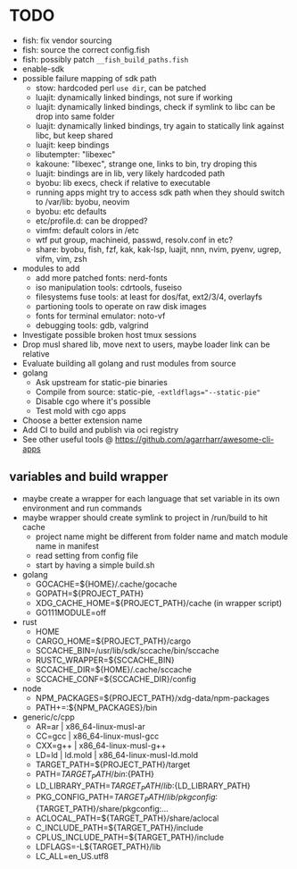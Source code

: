 # TODO

* fish: fix vendor sourcing
* fish: source the correct config.fish
* fish: possibly patch `__fish_build_paths.fish`
* enable-sdk
* possible failure mapping of sdk path
  * stow: hardcoded perl `use dir`, can be patched
  * luajit: dynamically linked bindings, not sure if working
  * luajit: dynamically linked bindings, check if symlink to libc can be drop into same folder
  * luajit: dynamically linked bindings, try again to statically link against libc, but keep shared
  * luajit: keep bindings
  * libutempter: "libexec"
  * kakoune: "libexec", strange one, links to bin, try droping this
  * luajit: bindings are in lib, very likely hardcoded path
  * byobu: lib execs, check if relative to executable
  * running apps might try to access sdk path when they should switch to /var/lib: byobu, neovim
  * byobu: etc defaults
  * etc/profile.d: can be dropped?
  * vimfm: default colors in /etc
  * wtf put group, machineid, passwd, resolv.conf in etc?
  * share: byobu, fish, fzf, kak, kak-lsp, luajit, nnn, nvim, pyenv, ugrep, vifm, vim, zsh
* modules to add
  * add more patched fonts: nerd-fonts
  * iso manipulation tools: cdrtools, fuseiso
  * filesystems fuse tools: at least for dos/fat, ext2/3/4, overlayfs
  * partioning tools to operate on raw disk images
  * fonts for terminal emulator: noto-vf
  * debugging tools: gdb, valgrind
* Investigate possible broken host tmux sessions
* Drop musl shared lib, move next to users, maybe loader link can be relative
* Evaluate building all golang and rust modules from source
* golang
  * Ask upstream for static-pie binaries
  * Compile from source: static-pie, `-extldflags="--static-pie"`
  * Disable cgo where it's possible
  * Test mold with cgo apps
* Choose a better extension name
* Add CI to build and publish via oci registry
* See other useful tools @ https://github.com/agarrharr/awesome-cli-apps

## variables and build wrapper
* maybe create a wrapper for each language that set variable in its own environment and run commands
* maybe wrapper should create symlink to project in /run/build to hit cache
  * project name might be different from folder name and match module name in manifest
  * read setting from config file
  * start by having a simple build.sh
* golang
  * GOCACHE=${HOME}/.cache/gocache
  * GOPATH=${PROJECT_PATH}
  * XDG_CACHE_HOME=${PROJECT_PATH}/cache (in wrapper script)
  * GO111MODULE=off
* rust
  * HOME
  * CARGO_HOME=${PROJECT_PATH}/cargo
  * SCCACHE_BIN=/usr/lib/sdk/sccache/bin/sccache
  * RUSTC_WRAPPER=${SCCACHE_BIN}
  * SCCACHE_DIR=${HOME}/.cache/sccache
  * SCCACHE_CONF=${SCCACHE_DIR}/config
* node
  * NPM_PACKAGES=${PROJECT_PATH}/xdg-data/npm-packages
  * PATH+=:${NPM_PACKAGES}/bin
* generic/c/cpp
  * AR=ar | x86_64-linux-musl-ar
  * CC=gcc | x86_64-linux-musl-gcc
  * CXX=g++ | x86_64-linux-musl-g++
  * LD=ld | ld.mold | x86_64-linux-musl-ld.mold
  * TARGET_PATH=${PROJECT_PATH}/target
  * PATH=${TARGET_PATH}/bin:${PATH}
  * LD_LIBRARY_PATH=${TARGET_PATH}/lib:${LD_LIBRARY_PATH}
  * PKG_CONFIG_PATH=${TARGET_PATH}/lib/pkgconfig:${TARGET_PATH}/share/pkgconfig:...
  * ACLOCAL_PATH=${TARGET_PATH}/share/aclocal
  * C_INCLUDE_PATH=${TARGET_PATH}/include
  * CPLUS_INCLUDE_PATH=${TARGET_PATH}/include
  * LDFLAGS=-L${TARGET_PATH}/lib
  * LC_ALL=en_US.utf8
